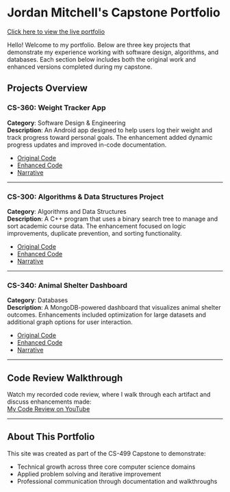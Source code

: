 # Jordan Mitchell's Capstone Portfolio

[Click here to view the live portfolio](https://jordan-mitche11.github.io/CS-499_Capstone/)

Hello! Welcome to my portfolio. Below are three key projects that demonstrate my experience working with software design, algorithms, and databases. Each section below includes both the original work and enhanced versions completed during my capstone.

## Projects Overview

### CS-360: Weight Tracker App
**Category**: Software Design & Engineering  
**Description**: An Android app designed to help users log their weight and track progress toward personal goals. The enhancement added dynamic progress updates and improved in-code documentation.

- [Original Code](artifacts/cs360/CS-360%20Weight%20Tracker%20App/CS360%20Project%20Weight%20Tracker%20ORIGINAL.zip)
- [Enhanced Code](artifacts/cs360/CS-360%20Weight%20Tracker%20App/CS499%20ENHANCED%20CS360%20Project%202%20Weight%20Tracker.zip)
- [Narrative](artifacts/cs360/CS-360%20Weight%20Tracker%20App/CS%20499%20Milestone%202%20Narrative.pdf)


---

### CS-300: Algorithms & Data Structures Project  
**Category**: Algorithms and Data Structures  
**Description**: A C++ program that uses a binary search tree to manage and sort academic course data. The enhancement focused on logic improvements, duplicate prevention, and sorting functionality.

- [Original Code](artifacts/cs300/CS-300%20Algorithms%20&%20Data%20Stuctures%20Project/CS-300%20Final%20Project%20ORIGINAL.zip)
- [Enhanced Code](artifacts/cs300/CS-300%20Algorithms%20&%20Data%20Stuctures%20Project/CS499%20Milestone%203%20Code%20Enhancement.zip)
- [Narrative](artifacts/cs300/CS-300%20Algorithms%20&%20Data%20Stuctures%20Project/CS499%20Milestone%203%20Narrative.pdf)
  
---

### CS-340: Animal Shelter Dashboard  
**Category**: Databases  
**Description**: A MongoDB-powered dashboard that visualizes animal shelter outcomes. Enhancements included optimization for large datasets and additional graph options for user interaction.

- [Original Code](artifacts/cs340/CS-340%20Animal%20Shelter%20Dashboard/CS340%20Project%20Two%20ORIGINAL.zip)
- [Enhanced Code](artifacts/cs340/CS-340%20Animal%20Shelter%20Dashboard/CS499%20Module%205%20Milestone%20Four.zip)
- [Narrative](artifacts/cs340/CS-340%20Animal%20Shelter%20Dashboard/CS499%20Milestone%20Four%20Narrative.pdf)

---

## Code Review Walkthrough

Watch my recorded code review, where I walk through each artifact and discuss enhancements made:  
[ My Code Review on YouTube](https://www.youtube.com/watch?v=vbN04UZhdHo)

---

## About This Portfolio

This site was created as part of the CS-499 Capstone to demonstrate:
- Technical growth across three core computer science domains
- Applied problem solving and iterative improvement
- Professional communication through documentation and walkthroughs
